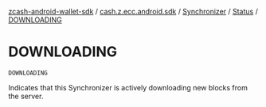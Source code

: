 [zcash-android-wallet-sdk](../../../index.md) / [cash.z.ecc.android.sdk](../../index.md) / [Synchronizer](../index.md) / [Status](index.md) / [DOWNLOADING](./-d-o-w-n-l-o-a-d-i-n-g.md)

# DOWNLOADING

`DOWNLOADING`

Indicates that this Synchronizer is actively downloading new blocks from the server.

